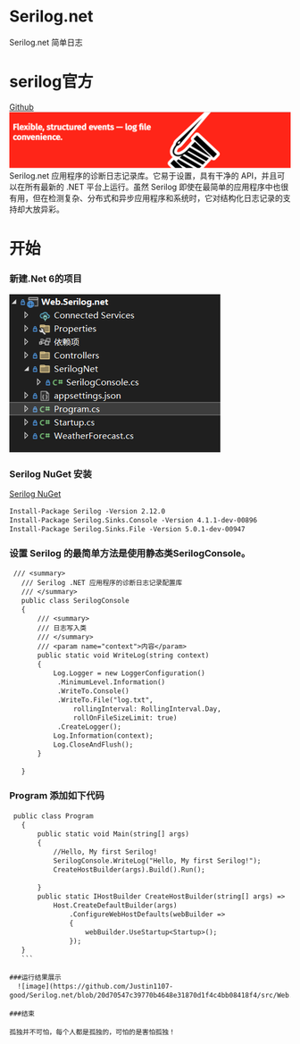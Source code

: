 # Serilog.net
Serilog.net 简单日志

# serilog官方
   [Github](https://github.com/serilog/serilog) 
   ![image](https://github.com/Justin1107-good/Serilog.net/blob/cb7bcab196966b6e70f26917492492c84778b17d/11.png)
 Serilog.net 应用程序的诊断日志记录库。它易于设置，具有干净的 API，并且可以在所有最新的 .NET 平台上运行。虽然 Serilog 即使在最简单的应用程序中也很有用，但在检测复杂、分布式和异步应用程序和系统时，它对结构化日志记录的支持却大放异彩。
 
 # 开始
 ### 新建.Net 6的项目
 ![image](https://github.com/Justin1107-good/Serilog.net/blob/5bb21cba9dd230a7ca9ee3a231c1bcddb9da0c82/Project%20structure%20diagram.png)
 
 ### Serilog NuGet 安装
 [Serilog NuGet](https://www.nuget.org/packages?q=Serilog)
 ```
 Install-Package Serilog -Version 2.12.0
 Install-Package Serilog.Sinks.Console -Version 4.1.1-dev-00896
 Install-Package Serilog.Sinks.File -Version 5.0.1-dev-00947
 ```
 ### 设置 Serilog 的最简单方法是使用静态类SerilogConsole。
 ```
  /// <summary>
    /// Serilog .NET 应用程序的诊断日志记录配置库
    /// </summary>
    public class SerilogConsole
    {
        /// <summary>
        /// 日志写入类
        /// </summary>
        /// <param name="context">内容</param>
        public static void WriteLog(string context)
        {
            Log.Logger = new LoggerConfiguration()
             .MinimumLevel.Information()
             .WriteTo.Console() 
             .WriteTo.File("log.txt",
                 rollingInterval: RollingInterval.Day,
                 rollOnFileSizeLimit: true)
             .CreateLogger();
            Log.Information(context);
            Log.CloseAndFlush();
        }

    }
 ```
 
 ### Program 添加如下代码
 ```
  public class Program
    {
        public static void Main(string[] args)
        {
            //Hello, My first Serilog!
            SerilogConsole.WriteLog("Hello, My first Serilog!");
            CreateHostBuilder(args).Build().Run();
          
        } 
        public static IHostBuilder CreateHostBuilder(string[] args) =>
            Host.CreateDefaultBuilder(args)
                .ConfigureWebHostDefaults(webBuilder =>
                {
                    webBuilder.UseStartup<Startup>();
                });
    }
    ```
    
 ###运行结果展示
   ![image](https://github.com/Justin1107-good/Serilog.net/blob/20d70547c39770b4648e31870d1f4c4bb08418f4/src/Web.Serilog.net/Web.Serilog.net/images/result.png)

###结束  
                                                                                                                 孤独并不可怕，每个人都是孤独的，可怕的是害怕孤独！
